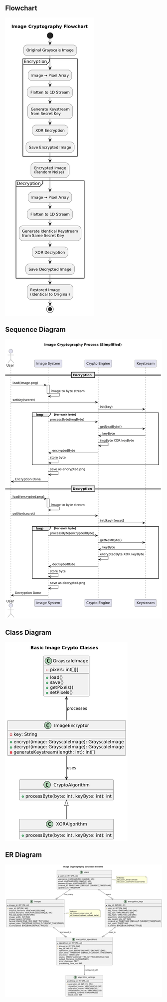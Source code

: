 ## Flowchart
![Flowchart Diagram](Flowchart%20Diagram.png)

## Sequence Diagram
![Sequence Diagram](Sequence%20Diagram.png)

## Class Diagram
![Class Diagram](Class%20Diagram.png)

## ER Diagram
![ER Diagram](ER%20diagram.png)
